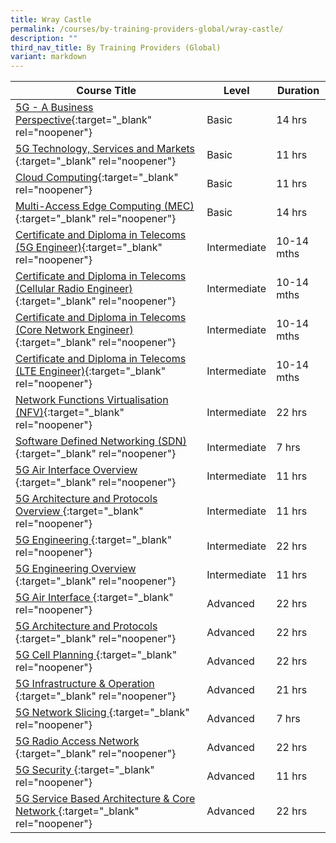 ```yaml
---
title: Wray Castle
permalink: /courses/by-training-providers-global/wray-castle/
description: ""
third_nav_title: By Training Providers (Global)
variant: markdown
---
```

|Course Title  | Level | Duration |
| - | - | - | 
|[5G - A Business Perspective](https://wraycastle.com/collections/5g-technology-training-courses/products/5g-a-business-perspective-training-course){:target="_blank" rel="noopener"} |Basic|14 hrs |
|[5G Technology, Services and Markets ](https://wraycastle.com/collections/5g-technology-training-courses/products/5g-technologies-services-and-markets-on-demand-training-course){:target="_blank" rel="noopener"} |Basic|11 hrs |
|[Cloud Computing](https://wraycastle.com/products/cloud-computing-on-demand-training-course){:target="_blank" rel="noopener"} |Basic|11 hrs |
|[Multi-Access Edge Computing (MEC)](https://wraycastle.com/collections/5g-technology-training-courses/products/5g-a-business-perspective-training-course){:target="_blank" rel="noopener"} |Basic|14 hrs |
|[Certificate and Diploma in Telecoms (5G Engineer)](https://wraycastle.com/collections/certificate-and-diploma-programmes/products/certificate-and-diploma-in-telecoms-5g-engineer){:target="_blank" rel="noopener"} |Intermediate|10-14 mths |
|[Certificate and Diploma in Telecoms (Cellular Radio Engineer)](https://wraycastle.com/collections/certificate-and-diploma-programmes/products/certificate-and-diploma-in-telecoms-cellular-radio-engineer){:target="_blank" rel="noopener"} |Intermediate|10-14 mths|
|[Certificate and Diploma in Telecoms (Core Network Engineer)](https://wraycastle.com/collections/certificate-and-diploma-programmes/products/certificate-and-diploma-in-telecoms-core-network-engineer){:target="_blank" rel="noopener"} |Intermediate|10-14 mths |
|[Certificate and Diploma in Telecoms (LTE Engineer)](https://wraycastle.com/collections/certificate-and-diploma-programmes/products/certificate-and-diploma-in-telecoms-lte-engineer){:target="_blank" rel="noopener"} |Intermediate|10-14 mths |
|[Network Functions Virtualisation (NFV)](https://wraycastle.com/collections/network-virtualisation-training-courses/products/network-functions-virtualisation-nfv-on-demand){:target="_blank" rel="noopener"} |Intermediate|22 hrs |
|[Software Defined Networking (SDN)](https://wraycastle.com/collections/network-virtualisation-training-courses/products/software-defined-networking-sdn-training-course){:target="_blank" rel="noopener"} |Intermediate|7 hrs |
|[5G Air Interface Overview ](https://wraycastle.com/collections/5g-technology-training-courses/products/5g-air-interface-overview-on-demand-training-course){:target="_blank" rel="noopener"} |Intermediate|11 hrs |
|[5G Architecture and Protocols Overview ](https://wraycastle.com/collections/5g-technology-training-courses/products/5g-architecture-and-protocols-overview-on-demand-training-course){:target="_blank" rel="noopener"} |Intermediate|11 hrs |
|[5G Engineering ](https://wraycastle.com/collections/5g-technology-training-courses/products/5g-engineering-on-demand-training-course){:target="_blank" rel="noopener"} |Intermediate|22 hrs |
|[5G Engineering Overview ](https://wraycastle.com/collections/5g-technology-training-courses/products/5g-engineering-overview-on-demand-training-course){:target="_blank" rel="noopener"} |Intermediate|11 hrs |
|[5G Air Interface ](https://wraycastle.com/collections/5g-technology-training-courses/products/5g-air-interface-on-demand-training-course){:target="_blank" rel="noopener"} |Advanced|22 hrs |
|[5G Architecture and Protocols ](https://wraycastle.com/collections/5g-technology-training-courses/products/5g-architecture-and-protocols-on-demand-training-course){:target="_blank" rel="noopener"} |Advanced|22 hrs |
|[5G Cell Planning ](https://wraycastle.com/collections/5g-technology-training-courses/products/5g-cell-planning-on-demand){:target="_blank" rel="noopener"} |Advanced|22 hrs |
|[5G Infrastructure & Operation ](https://wraycastle.com/collections/5g-technology-training-courses/products/5g-infrastructure-and-operation-training-course){:target="_blank" rel="noopener"} |Advanced|21 hrs |
|[5G Network Slicing ](https://wraycastle.com/collections/5g-technology-training-courses/products/5g-network-slicing-training-course){:target="_blank" rel="noopener"} |Advanced|7 hrs |
|[5G Radio Access Network ](https://wraycastle.com/collections/5g-technology-training-courses/products/5g-radio-access-network-on-demand-training-course){:target="_blank" rel="noopener"} |Advanced|22 hrs |
|[5G Security ](https://wraycastle.com/collections/5g-technology-training-courses/products/5g-security-on-demand-training-course){:target="_blank" rel="noopener"} |Advanced|11 hrs |
|[5G Service Based Architecture & Core Network ](https://wraycastle.com/collections/5g-technology-training-courses/products/5g-service-based-architecture-and-core-network-on-demand-training-course){:target="_blank" rel="noopener"} |Advanced|22 hrs |